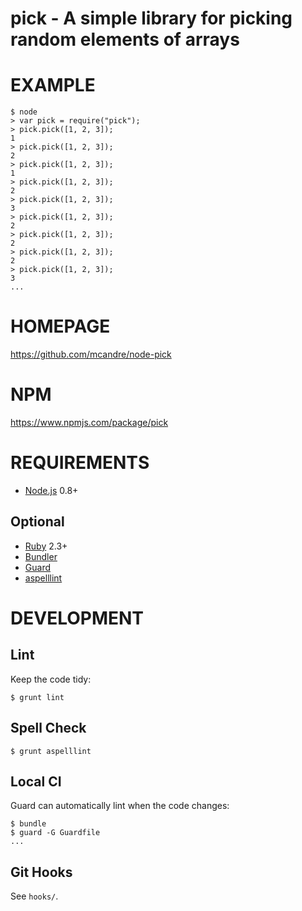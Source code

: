 # pick - A simple library for picking random elements of arrays

# EXAMPLE

```
$ node
> var pick = require("pick");
> pick.pick([1, 2, 3]);
1
> pick.pick([1, 2, 3]);
2
> pick.pick([1, 2, 3]);
1
> pick.pick([1, 2, 3]);
2
> pick.pick([1, 2, 3]);
3
> pick.pick([1, 2, 3]);
2
> pick.pick([1, 2, 3]);
2
> pick.pick([1, 2, 3]);
2
> pick.pick([1, 2, 3]);
3
...
```

# HOMEPAGE

https://github.com/mcandre/node-pick

# NPM

https://www.npmjs.com/package/pick

# REQUIREMENTS

* [Node.js](http://nodejs.org/) 0.8+

## Optional

* [Ruby](https://www.ruby-lang.org/) 2.3+
* [Bundler](http://bundler.io/)
* [Guard](http://guardgem.org/)
* [aspelllint](https://github.com/mcandre/aspelllint)

# DEVELOPMENT

## Lint

Keep the code tidy:

```
$ grunt lint
```

## Spell Check

```
$ grunt aspelllint
```

## Local CI

Guard can automatically lint when the code changes:

```
$ bundle
$ guard -G Guardfile
...
```

## Git Hooks

See `hooks/`.
